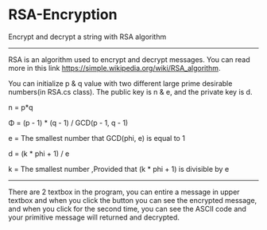 # RSA-Encryption
Encrypt and  decrypt  a string with RSA algorithm
***********************

RSA is an algorithm used to encrypt and decrypt messages. You can read more in this link https://simple.wikipedia.org/wiki/RSA_algorithm.

You can initialize p & q value with two different large prime desirable numbers(in RSA.cs class).
The public key is n & e, and the private key is d.

n = p*q

Φ = (p - 1) * (q - 1) / GCD(p - 1, q - 1)

e = The smallest number that GCD(phi, e) is equal to 1

d = (k * phi + 1) / e

k = The smallest number ,Provided that (k * phi + 1) is divisible by e

*****
There are 2 textbox in the program, you can entire a message in upper textbox and when you click the button you can see the encrypted message,
and when you click for the second time, you can see the ASCII code and your primitive message will returned and decrypted.

